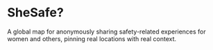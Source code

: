 
# SheSafe?

A global map for anonymously sharing safety-related experiences for women and others, pinning real locations with real context.
